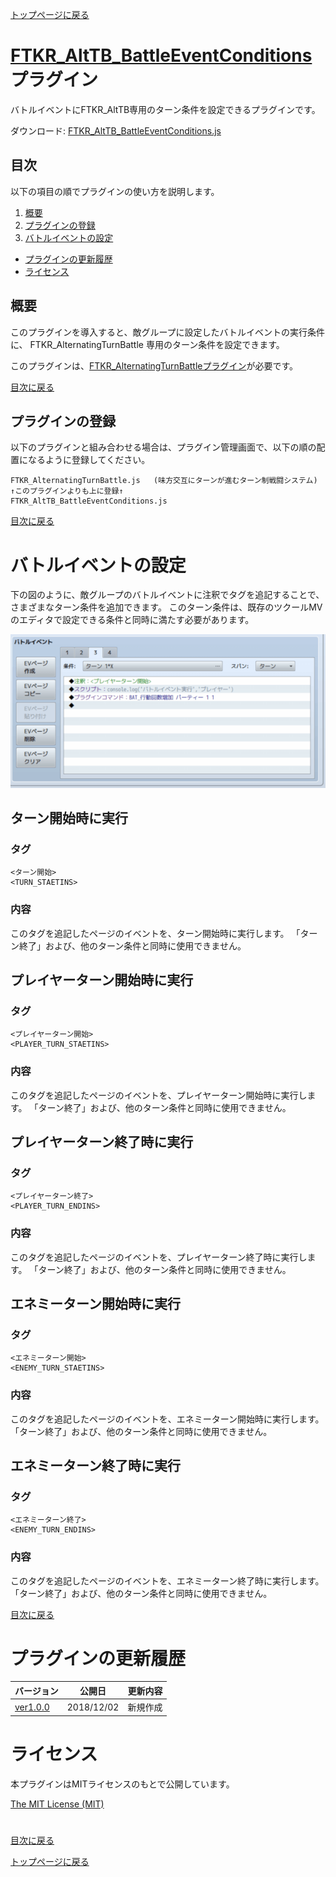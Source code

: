 [トップページに戻る](README.md)

# [FTKR_AltTB_BattleEventConditions](FTKR_AltTB_BattleEventConditions.js) プラグイン

バトルイベントにFTKR_AltTB専用のターン条件を設定できるプラグインです。

ダウンロード: [FTKR_AltTB_BattleEventConditions.js](https://raw.githubusercontent.com/futokoro/RPGMaker/master/FTKR_AltTB_BattleEventConditions.js)

## 目次

以下の項目の順でプラグインの使い方を説明します。
1. [概要](#概要)
2. [プラグインの登録](#プラグインの登録)
1. [バトルイベントの設定](#バトルイベントの設定)
* [プラグインの更新履歴](#プラグインの更新履歴)
* [ライセンス](#ライセンス)

## 概要

このプラグインを導入すると、敵グループに設定したバトルイベントの実行条件に、 FTKR_AlternatingTurnBattle 専用のターン条件を設定できます。

このプラグインは、[FTKR_AlternatingTurnBattleプラグイン](FTKR_AlternatingTurnBattle.ja.md)が必要です。

[目次に戻る](#目次)

## プラグインの登録

以下のプラグインと組み合わせる場合は、プラグイン管理画面で、以下の順の配置になるように登録してください。
```
FTKR_AlternatingTurnBattle.js   (味方交互にターンが進むターン制戦闘システム)
↑このプラグインよりも上に登録↑
FTKR_AltTB_BattleEventConditions.js
```

[目次に戻る](#目次)

# バトルイベントの設定

下の図のように、敵グループのバトルイベントに注釈でタグを追記することで、さまざまなターン条件を追加できます。
このターン条件は、既存のツクールMVのエディタで設定できる条件と同時に満たす必要があります。

![画像](image/FTKR_AltTB_BattleEventConditions/n01_001.png)

## ターン開始時に実行
### タグ
```
<ターン開始>
<TURN_STAETINS>
```

### 内容
このタグを追記したページのイベントを、ターン開始時に実行します。
「ターン終了」および、他のターン条件と同時に使用できません。

## プレイヤーターン開始時に実行
### タグ
```
<プレイヤーターン開始>
<PLAYER_TURN_STAETINS>
```

### 内容
このタグを追記したページのイベントを、プレイヤーターン開始時に実行します。
「ターン終了」および、他のターン条件と同時に使用できません。

## プレイヤーターン終了時に実行
### タグ
```
<プレイヤーターン終了>
<PLAYER_TURN_ENDINS>
```

### 内容
このタグを追記したページのイベントを、プレイヤーターン終了時に実行します。
「ターン終了」および、他のターン条件と同時に使用できません。

## エネミーターン開始時に実行
### タグ
```
<エネミーターン開始>
<ENEMY_TURN_STAETINS>
```

### 内容
このタグを追記したページのイベントを、エネミーターン開始時に実行します。
「ターン終了」および、他のターン条件と同時に使用できません。

## エネミーターン終了時に実行
### タグ
```
<エネミーターン終了>
<ENEMY_TURN_ENDINS>
```

### 内容
このタグを追記したページのイベントを、エネミーターン終了時に実行します。
「ターン終了」および、他のターン条件と同時に使用できません。

[目次に戻る](#目次)

# プラグインの更新履歴

| バージョン | 公開日 | 更新内容 |
| --- | --- | --- |
| [ver1.0.0](FTKR_AltTB_BattleEventConditions.js) | 2018/12/02 | 新規作成 |

# ライセンス

本プラグインはMITライセンスのもとで公開しています。

[The MIT License (MIT)](https://opensource.org/licenses/mit-license.php)

#
[目次に戻る](#目次)

[トップページに戻る](README.md)